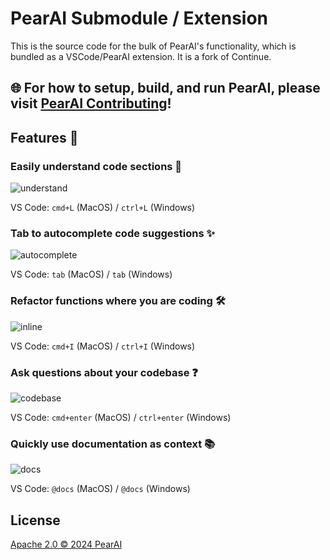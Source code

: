 
# PearAI Submodule / Extension

This is the source code for the bulk of PearAI's functionality, which is bundled as a VSCode/PearAI extension. It is a fork of Continue.

## 🌐 **For how to setup, build, and run PearAI, please visit [PearAI Contributing](https://github.com/pearai/pearai-app)!**

## Features 🚀

### Easily understand code sections 🤔

![understand](docs/static/img/understand.gif)

VS Code: `cmd+L` (MacOS) / `ctrl+L` (Windows)

### Tab to autocomplete code suggestions ✨

![autocomplete](docs/static/img/autocomplete.gif)

VS Code: `tab` (MacOS) / `tab` (Windows)

### Refactor functions where you are coding 🛠️

![inline](docs/static/img/inline.gif)

VS Code: `cmd+I` (MacOS) / `ctrl+I` (Windows)

### Ask questions about your codebase ❓

![codebase](docs/static/img/codebase.gif)

VS Code: `cmd+enter` (MacOS) / `ctrl+enter` (Windows)

### Quickly use documentation as context 📚

![docs](docs/static/img/docs.gif)

VS Code: `@docs` (MacOS) / `@docs` (Windows)

## License

[Apache 2.0 © 2024 PearAI](./LICENSE)
